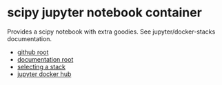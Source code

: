 # scipy jupyter notebook container

Provides a scipy notebook with extra goodies.  See jupyter/docker-stacks documentation.

* [github root](https://github.com/jupyter/docker-stacks/tree/master)
* [documentation root](https://jupyter-docker-stacks.readthedocs.io/en/latest)
* [selecting a stack](https://jupyter-docker-stacks.readthedocs.io/en/latest/using/selecting.html)
* [jupyter docker hub](https://hub.docker.com/u/jupyter/)


